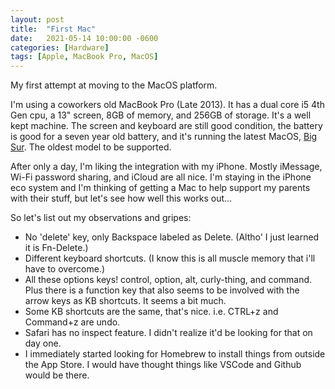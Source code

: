 ```yaml
---
layout: post
title:  "First Mac"
date:   2021-05-14 10:00:00 -0600
categories: [Hardware]
tags: [Apple, MacBook Pro, MacOS]
---
```


My first attempt at moving to the MacOS platform.

I'm using a coworkers old MacBook Pro (Late 2013). It has a dual core i5 4th Gen cpu, a 13" screen, 8GB of memory, and 256GB of storage. It's a well kept machine. The screen and keyboard are still good condition, the battery is good for a seven year old battery, and it's running the latest MacOS, [Big Sur](https://www.apple.com/macos/big-sur/). The oldest model to be supported.

After only a day, I'm liking the integration with my iPhone. Mostly iMessage, Wi-Fi password sharing, and iCloud are all nice. I'm staying in the iPhone eco system and I'm thinking of getting a Mac to help support my parents with their stuff, but let's see how well this works out...

So let's list out my observations and gripes:

* No 'delete' key, only Backspace labeled as Delete. (Altho' I just learned it is Fn-Delete.)
* Different keyboard shortcuts. (I know this is all muscle memory that i'll have to overcome.)
* All these options keys! control, option, alt, curly-thing, and command. Plus there is a function key that also seems to be involved with the arrow keys as KB shortcuts. It seems a bit much.
* Some KB shortcuts are the same, that's nice. i.e. CTRL+z and Command+z are undo.
* Safari has no inspect feature. I didn't realize it'd be looking for that on day one.
* I immediately started looking for Homebrew to install things from outside the App Store. I would have thought things like VSCode and Github would be there.
